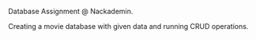 Database Assignment @ Nackademin.

Creating a movie database with given data and running CRUD operations.
